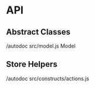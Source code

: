 # API

## Abstract Classes

/autodoc src/model.js Model


## Store Helpers

/autodoc src/constructs/actions.js
